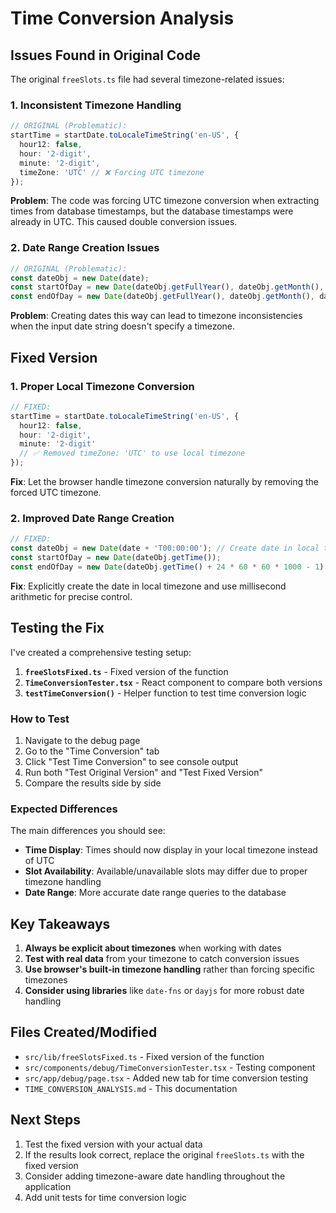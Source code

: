 # Time Conversion Analysis

## Issues Found in Original Code

The original `freeSlots.ts` file had several timezone-related issues:

### 1. **Inconsistent Timezone Handling**
```typescript
// ORIGINAL (Problematic):
startTime = startDate.toLocaleTimeString('en-US', { 
  hour12: false, 
  hour: '2-digit', 
  minute: '2-digit',
  timeZone: 'UTC' // ❌ Forcing UTC timezone
});
```

**Problem**: The code was forcing UTC timezone conversion when extracting times from database timestamps, but the database timestamps were already in UTC. This caused double conversion issues.

### 2. **Date Range Creation Issues**
```typescript
// ORIGINAL (Problematic):
const dateObj = new Date(date);
const startOfDay = new Date(dateObj.getFullYear(), dateObj.getMonth(), dateObj.getDate(), 0, 0, 0, 0);
const endOfDay = new Date(dateObj.getFullYear(), dateObj.getMonth(), dateObj.getDate(), 23, 59, 59, 999);
```

**Problem**: Creating dates this way can lead to timezone inconsistencies when the input date string doesn't specify a timezone.

## Fixed Version

### 1. **Proper Local Timezone Conversion**
```typescript
// FIXED:
startTime = startDate.toLocaleTimeString('en-US', { 
  hour12: false, 
  hour: '2-digit', 
  minute: '2-digit'
  // ✅ Removed timeZone: 'UTC' to use local timezone
});
```

**Fix**: Let the browser handle timezone conversion naturally by removing the forced UTC timezone.

### 2. **Improved Date Range Creation**
```typescript
// FIXED:
const dateObj = new Date(date + 'T00:00:00'); // Create date in local timezone
const startOfDay = new Date(dateObj.getTime());
const endOfDay = new Date(dateObj.getTime() + 24 * 60 * 60 * 1000 - 1); // End of day
```

**Fix**: Explicitly create the date in local timezone and use millisecond arithmetic for precise control.

## Testing the Fix

I've created a comprehensive testing setup:

1. **`freeSlotsFixed.ts`** - Fixed version of the function
2. **`TimeConversionTester.tsx`** - React component to compare both versions
3. **`testTimeConversion()`** - Helper function to test time conversion logic

### How to Test

1. Navigate to the debug page
2. Go to the "Time Conversion" tab
3. Click "Test Time Conversion" to see console output
4. Run both "Test Original Version" and "Test Fixed Version"
5. Compare the results side by side

### Expected Differences

The main differences you should see:

- **Time Display**: Times should now display in your local timezone instead of UTC
- **Slot Availability**: Available/unavailable slots may differ due to proper timezone handling
- **Date Range**: More accurate date range queries to the database

## Key Takeaways

1. **Always be explicit about timezones** when working with dates
2. **Test with real data** from your timezone to catch conversion issues
3. **Use browser's built-in timezone handling** rather than forcing specific timezones
4. **Consider using libraries** like `date-fns` or `dayjs` for more robust date handling

## Files Created/Modified

- `src/lib/freeSlotsFixed.ts` - Fixed version of the function
- `src/components/debug/TimeConversionTester.tsx` - Testing component
- `src/app/debug/page.tsx` - Added new tab for time conversion testing
- `TIME_CONVERSION_ANALYSIS.md` - This documentation

## Next Steps

1. Test the fixed version with your actual data
2. If the results look correct, replace the original `freeSlots.ts` with the fixed version
3. Consider adding timezone-aware date handling throughout the application
4. Add unit tests for time conversion logic 